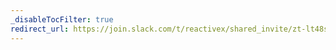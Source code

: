 ```yaml
---
_disableTocFilter: true
redirect_url: https://join.slack.com/t/reactivex/shared_invite/zt-lt48skpz-G5WDYOAuzA80_MByZrLT0g
---
```

